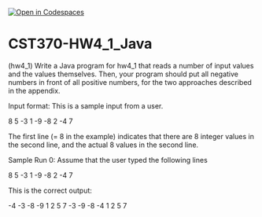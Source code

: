 [![Open in Codespaces](https://classroom.github.com/assets/launch-codespace-2972f46106e565e64193e422d61a12cf1da4916b45550586e14ef0a7c637dd04.svg)](https://classroom.github.com/open-in-codespaces?assignment_repo_id=16093169)
# CST370-HW4_1_Java

(hw4_1) Write a Java program for hw4_1 that reads a number of input values and the values themselves. Then, your program should put all negative numbers in front of all positive numbers, for the two approaches described in the appendix.  

﻿Input format: This is a sample input from a user. 

8
5 -3 1 -9 -8 2 -4 7

The first line (= 8 in the example) indicates that there are 8 integer values in the second line, and the actual 8 values in the second line. 

Sample Run 0: Assume that the user typed the following lines

8
5 -3 1 -9 -8 2 -4 7

This is the correct output:

-4 -3 -8 -9 1 2 5 7
-3 -9 -8 -4 1 2 5 7
